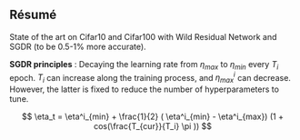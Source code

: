 ## Résumé

State of the art on Cifar10 and Cifar100 with Wild Residual Network and SGDR (to be 0.5-1% more accurate). 

**SGDR principles** : Decaying the learning rate from $\eta_{max}$ to $\eta_{min}$ every $T_i$ epoch. $T_i$ can increase along the training process, and $\eta^i_{max}$ can decrease. However, the latter is fixed to reduce the number of hyperparameters to tune.

$$ \eta_t  = \eta^i_{min} + \frac{1}{2} ( \eta^i_{min} -  \eta^i_{max}) (1 + cos(\frac{T_{cur}}{T_i} \pi )) $$

